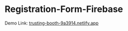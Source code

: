 # Registration-Form-Firebase
Demo Link: <a href="https://trusting-booth-9a3914.netlify.app" target="_blank">trusting-booth-9a3914.netlify.app</a>

